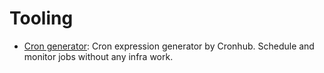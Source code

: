 # Tooling


* [Cron generator](https://crontab.cronhub.io/): Cron expression generator by Cronhub. Schedule and monitor jobs without any infra work.
